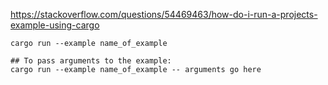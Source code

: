https://stackoverflow.com/questions/54469463/how-do-i-run-a-projects-example-using-cargo

```
cargo run --example name_of_example

## To pass arguments to the example:
cargo run --example name_of_example -- arguments go here
```


